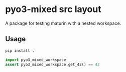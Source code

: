 # pyo3-mixed src layout

A package for testing maturin with a nested workspace.

## Usage

```bash
pip install .
```

```python
import pyo3_mixed_workspace
assert pyo3_mixed_workspace.get_42() == 42
```

